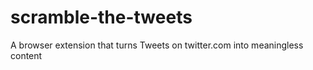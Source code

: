 # scramble-the-tweets
A browser extension that turns Tweets on twitter.com into meaningless content
